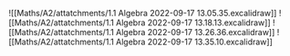 ![[Maths/A2/attatchments/1.1 Algebra 2022-09-17 13.05.35.excalidraw]]
![[Maths/A2/attatchments/1.1 Algebra 2022-09-17 13.18.13.excalidraw]]
![[Maths/A2/attatchments/1.1 Algebra 2022-09-17 13.26.36.excalidraw]]
![[Maths/A2/attatchments/1.1 Algebra 2022-09-17 13.35.10.excalidraw]]